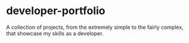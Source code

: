 # developer-portfolio
A collection of projects, from the extremely simple to the fairly complex, that showcase my skills as a developer.
